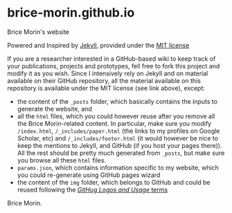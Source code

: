 brice-morin.github.io
=====================

Brice Morin's website

Powered and Inspired by [Jekyll](http://jekyllrb.com/), provided under the [MIT license](https://github.com/mojombo/jekyll/blob/master/LICENSE)

If you are a researcher interested in a GitHub-based wiki to keep track of your publications, projects and prototypes, fell free to fork this project and modify it as you wish. Since I intensively rely on Jekyll and on material available on their GitHub repository, all the material available on this repository is available under the MIT license (see link above), except:

- the content of the `_posts` folder, which basically contains the inputs to generate the website, and
- all the `html` files, which you could however reuse after you remove all the Brice Morin-related content. In particular, make sure you modify `/index.html`, `/_includes/paper.html` (the links to my profiles on Google Scholar, etc) and `/_includes/footer.html` (it would however be nice to keep the mentions to Jekyll, and GitHub (if you host your pages there)). All the rest should be pretty much generated from `_posts`, but make sure you browse all these `html` files.
- `params.json`, which contains information specific to my website, which you could re-generate using GitHub pages wizard
- the content of the `img` folder, which belongs to GitHub and could be reused following the [_GitHug Logos and Usage_ terms](https://github.com/logos)

Brice Morin.
